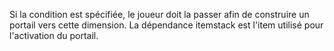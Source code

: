 Si la condition est spécifiée, le joueur doit la passer afin de construire un portail vers cette dimension. La dépendance itemstack est l'item utilisé pour l'activation du portail.